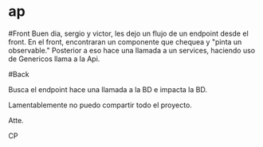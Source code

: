 # ap

#Front
Buen dia, sergio y victor, les dejo un flujo de un endpoint desde el front.
En el front, encontraran un componente que chequea y "pinta un observable."
Posterior a eso hace una llamada a un services, haciendo uso de Genericos llama
a la Api.


#Back

Busca el endpoint hace una llamada a la BD e impacta la BD.

Lamentablemente no puedo compartir todo el proyecto.

Atte.

CP 
